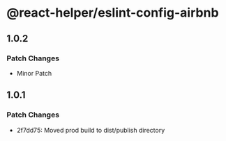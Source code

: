 # @react-helper/eslint-config-airbnb

## 1.0.2

### Patch Changes

- Minor Patch

## 1.0.1

### Patch Changes

- 2f7dd75: Moved prod build to dist/publish directory
